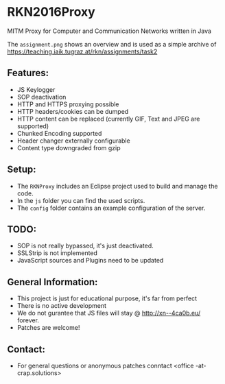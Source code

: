 # RKN2016Proxy
MITM Proxy for Computer and Communication Networks written in Java

The `assignment.png` shows an overview and is used as a simple archive of https://teaching.iaik.tugraz.at/rkn/assignments/task2

## Features:
- JS Keylogger
- SOP deactivation
- HTTP and HTTPS proxying possible
- HTTP headers/cookies can be dumped
- HTTP content can be replaced (currently GIF, Text and JPEG are supported)
- Chunked Encoding supported
- Header changer externally configurable
- Content type downgraded from gzip

## Setup:
- The `RKNProxy` includes an Eclipse project used to build and manage the code.
- In the `js` folder you can find the used scripts.
- The `config` folder contains an example configuration of the server.

## TODO:
- SOP is not really bypassed, it's just deactivated.
- SSLStrip is not implemented
- JavaScript sources and Plugins need to be updated

## General Information:
- This project is just for educational purpose, it's far from perfect
- There is no active development
- We do not gurantee that JS files will stay @ http://xn--4ca0b.eu/ forever.
- Patches are welcome!

## Contact:
- For general questions or anonymous patches conntact <office -at- crap.solutions>
